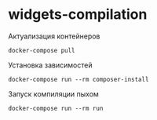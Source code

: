 # widgets-compilation

Актуализация контейнеров
```
docker-compose pull
```

Установка зависимостей
```
docker-compose run --rm composer-install
```

Запуск компиляции пыхом
```
docker-compose run --rm run
```
